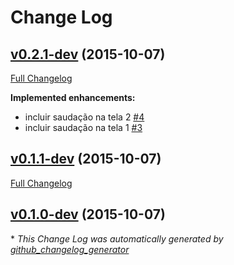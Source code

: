 # Change Log

## [v0.2.1-dev](https://github.com/luissombra/test-repo/tree/v0.2.1-dev) (2015-10-07)
[Full Changelog](https://github.com/luissombra/test-repo/compare/v0.1.1-dev...v0.2.1-dev)

**Implemented enhancements:**

- incluir saudação na tela 2 [\#4](https://github.com/luissombra/test-repo/issues/4)
- incluir saudação na tela 1 [\#3](https://github.com/luissombra/test-repo/issues/3)

## [v0.1.1-dev](https://github.com/luissombra/test-repo/tree/v0.1.1-dev) (2015-10-07)
[Full Changelog](https://github.com/luissombra/test-repo/compare/v0.1.0-dev...v0.1.1-dev)

## [v0.1.0-dev](https://github.com/luissombra/test-repo/tree/v0.1.0-dev) (2015-10-07)


\* *This Change Log was automatically generated by [github_changelog_generator](https://github.com/skywinder/Github-Changelog-Generator)*